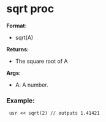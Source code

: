 # sqrt proc
**Format:**
+   sqrt(A)
<!-- -->
**Returns:**
+   The square root of A
<!-- -->
**Args:**
+   A: A number.
### Example:

```dm
 usr << sqrt(2) // outputs 1.41421 
```

